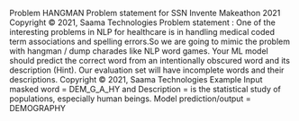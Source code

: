 Problem HANGMAN
Problem statement for
SSN Invente Makeathon 2021
Copyright © 2021, Saama Technologies
Problem statement :
One of the interesting problems in NLP for healthcare is in
handling medical coded term associations and spelling
errors.So we are going to mimic the problem with
hangman / dump charades like NLP word games. Your
ML model should predict the correct word from an
intentionally obscured word and its description (Hint). Our
evaluation set will have incomplete words and their
descriptions.
Copyright © 2021, Saama Technologies
Example
Input masked word = DEM_G_A_HY and
Description = is the
statistical study of populations, especially human beings.
Model prediction/output = DEMOGRAPHY
